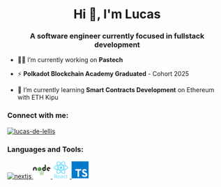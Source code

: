 <h1 align="center">Hi 👋, I'm Lucas</h1>
<h3 align="center">A software engineer currently focused in fullstack development</h3>

- 👨‍💻 I’m currently working on **Pastech**

- ⚡ **Polkadot Blockchain Academy Graduated** - Cohort 2025

- 🌱 I’m currently learning **Smart Contracts Development** on Ethereum with ETH Kipu
  
<h3 align="left">Connect with me:</h3>
<p align="left">
<a href="https://linkedin.com/in/lucas-de-lellis" target="blank"><img align="center" src="https://raw.githubusercontent.com/rahuldkjain/github-profile-readme-generator/master/src/images/icons/Social/linked-in-alt.svg" alt="lucas-de-lellis" height="30" width="40" /></a>
</p>

<h3 align="left">Languages and Tools:</h3>
<p align="left"> <a href="https://nextjs.org/" target="_blank" rel="noreferrer"> <img src="https://cdn.worldvectorlogo.com/logos/nextjs-2.svg" alt="nextjs" width="40" height="40"/> </a> <a href="https://nodejs.org" target="_blank" rel="noreferrer"> <img src="https://raw.githubusercontent.com/devicons/devicon/master/icons/nodejs/nodejs-original-wordmark.svg" alt="nodejs" width="40" height="40"/> </a> <a href="https://reactjs.org/" target="_blank" rel="noreferrer"> <img src="https://raw.githubusercontent.com/devicons/devicon/master/icons/react/react-original-wordmark.svg" alt="react" width="40" height="40"/> </a> <a href="https://www.typescriptlang.org/" target="_blank" rel="noreferrer"> <img src="https://raw.githubusercontent.com/devicons/devicon/master/icons/typescript/typescript-original.svg" alt="typescript" width="40" height="40"/> </a> </p>
